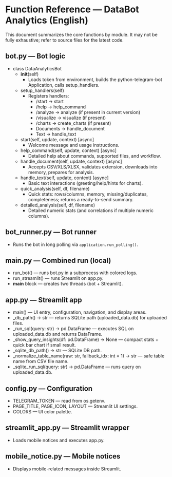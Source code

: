# Function Reference — DataBot Analytics (English)

This document summarizes the core functions by module. It may not be fully exhaustive; refer to source files for the latest code.

## bot.py — Bot logic
- class DataAnalyticsBot
  - __init__(self)
    - Loads token from environment, builds the python-telegram-bot Application, calls setup_handlers.
  - setup_handlers(self)
    - Registers handlers:
      - /start → start
      - /help → help_command
      - /analyze → analyze (if present in current version)
      - /visualize → visualize (if present)
      - /charts → create_charts (if present)
      - Documents → handle_document
      - Text → handle_text
  - start(self, update, context) [async]
    - Welcome message and usage instructions.
  - help_command(self, update, context) [async]
    - Detailed help about commands, supported files, and workflow.
  - handle_document(self, update, context) [async]
    - Accepts CSV/XLS/XLSX, validates extension, downloads into memory, prepares for analysis.
  - handle_text(self, update, context) [async]
    - Basic text interactions (greeting/help/hints for charts).
  - quick_analysis(self, df, filename)
    - Quick stats: rows/columns, memory, missing/duplicates, completeness; returns a ready-to-send summary.
  - detailed_analysis(self, df, filename)
    - Detailed numeric stats (and correlations if multiple numeric columns).

## bot_runner.py — Bot runner
- Runs the bot in long polling via `application.run_polling()`.

## main.py — Combined run (local)
- run_bot() — runs bot.py in a subprocess with colored logs.
- run_streamlit() — runs Streamlit on app.py.
- __main__ block — creates two threads (bot + Streamlit).

## app.py — Streamlit app
- main() — UI entry, configuration, navigation, and display areas.
- _db_path() → str — returns SQLite path (uploaded_data.db) for uploaded files.
- _run_sql(query: str) → pd.DataFrame — executes SQL on uploaded_data.db and returns DataFrame.
- _show_query_insights(df: pd.DataFrame) → None — compact stats + quick bar chart if small result.
- _sqlite_db_path() → str — SQLite DB path.
- _normalize_table_name(raw: str, fallback_idx: int = 1) → str — safe table name from CSV file name.
- _sqlite_run_sql(query: str) → pd.DataFrame — runs query on uploaded_data.db.

## config.py — Configuration
- TELEGRAM_TOKEN — read from os.getenv.
- PAGE_TITLE, PAGE_ICON, LAYOUT — Streamlit UI settings.
- COLORS — UI color palette.

## streamlit_app.py — Streamlit wrapper
- Loads mobile notices and executes app.py.

## mobile_notice.py — Mobile notices
- Displays mobile-related messages inside Streamlit.